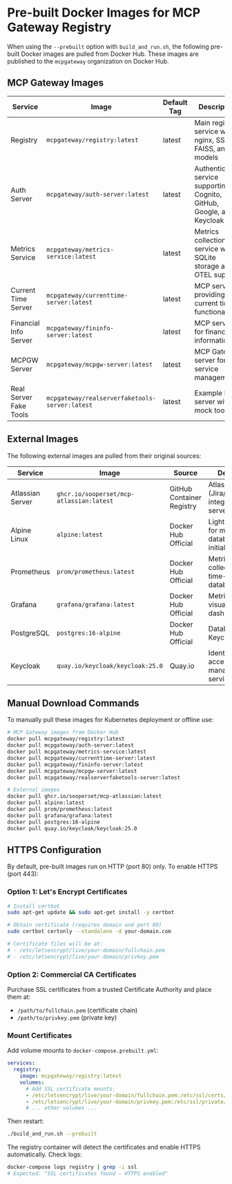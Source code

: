 # Pre-built Docker Images for MCP Gateway Registry

When using the `--prebuilt` option with `build_and_run.sh`, the following pre-built Docker images are pulled from Docker Hub. These images are published to the `mcpgateway` organization on Docker Hub.

## MCP Gateway Images

| Service | Image | Default Tag | Description | Port |
|---------|-------|-------------|-------------|------|
| Registry | `mcpgateway/registry:latest` | latest | Main registry service with nginx, SSL, FAISS, and models | 80, 443, 7860 |
| Auth Server | `mcpgateway/auth-server:latest` | latest | Authentication service supporting Cognito, GitHub, Google, and Keycloak | 8888 |
| Metrics Service | `mcpgateway/metrics-service:latest` | latest | Metrics collection service with SQLite storage and OTEL support | 8890, 9465 |
| Current Time Server | `mcpgateway/currenttime-server:latest` | latest | MCP server providing current time functionality | 8000 |
| Financial Info Server | `mcpgateway/fininfo-server:latest` | latest | MCP server for financial information | 8001 |
| MCPGW Server | `mcpgateway/mcpgw-server:latest` | latest | MCP Gateway server for service management | 8003 |
| Real Server Fake Tools | `mcpgateway/realserverfaketools-server:latest` | latest | Example MCP server with mock tools | 8002 |

## External Images

The following external images are pulled from their original sources:

| Service | Image | Source | Description | Port |
|---------|-------|--------|-------------|------|
| Atlassian Server | `ghcr.io/sooperset/mcp-atlassian:latest` | GitHub Container Registry | Atlassian (Jira/Confluence) integration MCP server | 8005 |
| Alpine Linux | `alpine:latest` | Docker Hub Official | Lightweight Linux for metrics database initialization | N/A |
| Prometheus | `prom/prometheus:latest` | Docker Hub Official | Metrics collection and time-series database | 9090 |
| Grafana | `grafana/grafana:latest` | Docker Hub Official | Metrics visualization and dashboards | 3000 |
| PostgreSQL | `postgres:16-alpine` | Docker Hub Official | Database for Keycloak | 5432 (internal) |
| Keycloak | `quay.io/keycloak/keycloak:25.0` | Quay.io | Identity and access management service | 8080 |

## Manual Download Commands

To manually pull these images for Kubernetes deployment or offline use:

```bash
# MCP Gateway images from Docker Hub
docker pull mcpgateway/registry:latest
docker pull mcpgateway/auth-server:latest
docker pull mcpgateway/metrics-service:latest
docker pull mcpgateway/currenttime-server:latest
docker pull mcpgateway/fininfo-server:latest
docker pull mcpgateway/mcpgw-server:latest
docker pull mcpgateway/realserverfaketools-server:latest

# External images
docker pull ghcr.io/sooperset/mcp-atlassian:latest
docker pull alpine:latest
docker pull prom/prometheus:latest
docker pull grafana/grafana:latest
docker pull postgres:16-alpine
docker pull quay.io/keycloak/keycloak:25.0
```

## HTTPS Configuration

By default, pre-built images run on HTTP (port 80) only. To enable HTTPS (port 443):

### Option 1: Let's Encrypt Certificates

```bash
# Install certbot
sudo apt-get update && sudo apt-get install -y certbot

# Obtain certificate (requires domain and port 80)
sudo certbot certonly --standalone -d your-domain.com

# Certificate files will be at:
# - /etc/letsencrypt/live/your-domain/fullchain.pem
# - /etc/letsencrypt/live/your-domain/privkey.pem
```

### Option 2: Commercial CA Certificates

Purchase SSL certificates from a trusted Certificate Authority and place them at:
- `/path/to/fullchain.pem` (certificate chain)
- `/path/to/privkey.pem` (private key)

### Mount Certificates

Add volume mounts to `docker-compose.prebuilt.yml`:

```yaml
services:
  registry:
    image: mcpgateway/registry:latest
    volumes:
      # Add SSL certificate mounts:
      - /etc/letsencrypt/live/your-domain/fullchain.pem:/etc/ssl/certs/fullchain.pem:ro
      - /etc/letsencrypt/live/your-domain/privkey.pem:/etc/ssl/private/privkey.pem:ro
      # ... other volumes ...
```

Then restart:

```bash
./build_and_run.sh --prebuilt
```

The registry container will detect the certificates and enable HTTPS automatically. Check logs:

```bash
docker-compose logs registry | grep -i ssl
# Expected: "SSL certificates found - HTTPS enabled"
```